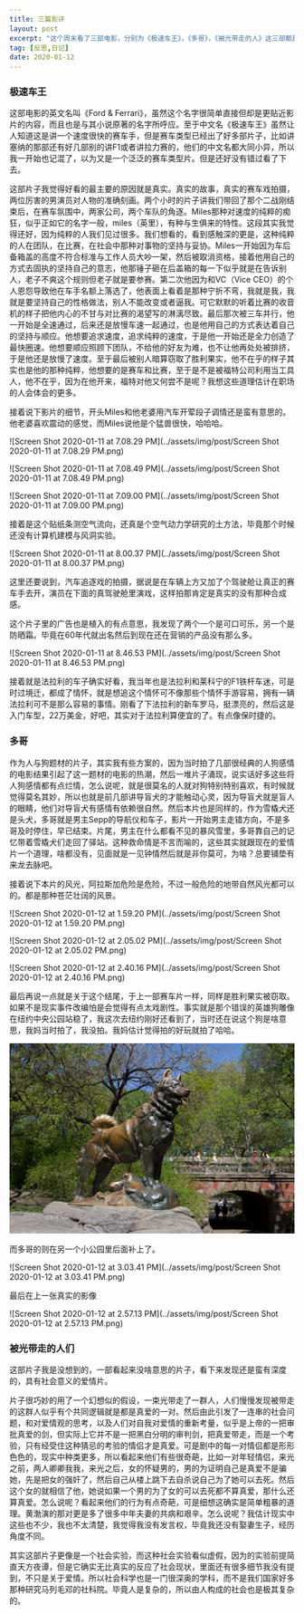 ```yaml
---
title: 三篇影评
layout: post
excerpt: "这个周末看了三部电影，分别为《极速车王》，《多哥》，《被光带走的人》这三部都是很不错的电影，是那种很值得写写影评记下自己观影的所思所想，其实我的影评更像是观后感而不是影评，关于电影的评价有很多人会去做，而我觉得最重要的是自己看完的想法，所思，这是别人的影评所无法替代的，是属于你的关于电影的回忆和收获"
tag: [反思,日记]
date: 2020-01-12
---
```


### 极速车王

这部电影的英文名叫《Ford & Ferrari》，虽然这个名字很简单直接但却是更贴近影片的内容，而且也是与其小说原著的名字所呼应。至于中文名《极速车王》虽然让人知道这是讲一个速度很快的赛车手，但是赛车类型已经出了好多部片子，比如讲塞纳的那部还有好几部别的讲F1或者讲拉力赛的，他们的中文名都大同小异，所以我一开始也记混了，以为又是一个泛泛的赛车类型片。但是还好没有错过看了下去。

这部片子我觉得好看的最主要的原因就是真实。真实的故事，真实的赛车戏拍摄，两位厉害的男演员对人物的准确刻画。两个小时的片子讲我们带回了那个二战刚结束后，在赛车氛围中，两家公司，两个车队的角逐。Miles那种对速度的纯粹的痴狂，似乎正如它的名字一般，miles（英里），有种与生俱来的特性。这段其实我觉得还好，因为纯粹的人我们见过很多。我们想看的，看到感触深的更是，这种纯粹的人在团队，在比赛，在社会中那种对事物的坚持与妥协。Miles一开始因为车后备箱盖的高度不符合标准与工作人员大吵一架，然后被取消资格，接着他用自己的方式去固执的坚持自己的意志，他那锤子砸在后盖箱的每一下似乎就是在告诉别人，老子不爽这个规则但老子就是要参赛。第二次他因为和VC（Vice CEO）的个人恩怨导致他在车手名额上落选了，他表面上看着是那种宁折不弯，我就是我，我就是要坚持自己的性格做法，别人不能改变或者逼我。可它默默的听着比赛的收音机的样子把他内心的不甘与对比赛的渴望写的淋漓尽致。最后那次被三车并行，他一开始是全速通过，后来还是放慢车速一起通过，也是他用自己的方式表达着自己的坚持与顺应。他想要追求速度，追求纯粹的速度，于是他一开始还是全力创造了最快圈速。他想要顺应照顾下团队，不给他的好友为难，也不让他再处处被排挤，于是他还是放慢了速度。至于最后被别人暗算窃取了胜利果实，他不在乎的样子其实也是他的那种纯粹，他想要的是赛车和比赛，至于是不是被福特公司利用当工具人，他不在乎，因为在他开来，福特对他又何尝不是呢？我想这些道理估计在职场的人会体会的更多。

接着说下影片的细节，开头Miles和他老婆用汽车开荤段子调情还是蛮有意思的。他老婆喜欢震动的感觉，而Miles说他是个猛兽很快，哈哈哈。

![Screen Shot 2020-01-11 at 7.08.29 PM](../assets/img/post/Screen Shot 2020-01-11 at 7.08.29 PM.png)

![Screen Shot 2020-01-11 at 7.08.49 PM](../assets/img/post/Screen Shot 2020-01-11 at 7.08.49 PM.png)

![Screen Shot 2020-01-11 at 7.09.00 PM](../assets/img/post/Screen Shot 2020-01-11 at 7.09.00 PM.png)

接着是这个贴纸条测空气流向，还真是个空气动力学研究的土方法，毕竟那个时候还没有计算机建模与风洞实验。

![Screen Shot 2020-01-11 at 8.00.37 PM](../assets/img/post/Screen Shot 2020-01-11 at 8.00.37 PM.png)

这里还要说到，汽车追逐戏的拍摄，据说是在车辆上方又加了个驾驶舱让真正的赛车手去开，演员在下面的真驾驶舱里演戏，这样拍那肯定是真实的没有那种合成感。

这个片子里的广告也是植入的有点意思，我发现了两个一个是可口可乐，另一个是防晒霜。毕竟在60年代就出名然后到现在还在营销的产品没有那么多。

![Screen Shot 2020-01-11 at 8.46.53 PM](../assets/img/post/Screen Shot 2020-01-11 at 8.46.53 PM.png)

接着就是法拉利的车子确实好看，我当年也是法拉利和莱科宁的F1铁杆车迷，可是时过境迁，都成了情怀，就是想追这个情怀可不像那些个情怀手游容易，拥有一辆法拉利可不是那么容易的事情。刚看了下法拉利的新车罗马，挺漂亮的，然后这是入门车型，22万美金，好吧，其实对于法拉利算便宜的了。有点像保时捷的。

### 多哥

作为人与狗题材的片子，其实我有些方案的，因为当时拍了几部很经典的人狗感情的电影结果引起了这一题材的电影的热潮，然后一堆片子涌现，说实话好多这些将人狗感情都有点烂情，怎么说呢，就是很莫名的人就对狗特别特别喜欢，有时候就觉得莫名其妙，所以也就是前几部讲导盲犬的才能触动心灵，因为导盲犬就是盲人的眼睛，他们对导盲犬有感情有依赖很自然。然后本片也是同样的，作为雪橇犬还是头犬，多哥就是男主Sepp的导航仪和车子，影片一开始男主走错方向，不是多哥及时停住，早已结束。片尾，男主在什么都看不见的暴风雪里，多哥靠自己的记忆带着雪橇犬们走回了驿站。这种救命情是不言而喻的，这些其实就跟现在的爱情片一个道理，啥都没有，见面就是一见钟情然后就是非你莫可，为啥？总要铺垫有来龙去脉吧。

接着说下本片的风光，阿拉斯加危险是危险，不过一般危险的地带自然风光都可以的。都是那种苍茫壮阔的风景。

![Screen Shot 2020-01-12 at 1.59.20 PM](../assets/img/post/Screen Shot 2020-01-12 at 1.59.20 PM.png)

![Screen Shot 2020-01-12 at 2.05.02 PM](../assets/img/post/Screen Shot 2020-01-12 at 2.05.02 PM.png)

![Screen Shot 2020-01-12 at 2.40.16 PM](../assets/img/post/Screen Shot 2020-01-12 at 2.40.16 PM.png)

最后再说一点就是关于这个结尾，于上一部赛车片一样，同样是胜利果实被窃取。如果不是现实事件改编怕是会觉得有点太戏剧性。事实就是那个错误的英雄狗雕像在纽约中央公园站稳了，我这次去纽约刚好还看到了，当时还在说这个狗是啥意思，我妈当时拍了，我没拍。我妈估计觉得拍的好玩就拍了哈哈。

![Balto](../assets/img/post/Balto.jpg)

而多哥的则在另一个小公园里后面补上了。

![Screen Shot 2020-01-12 at 3.03.41 PM](../assets/img/post/Screen Shot 2020-01-12 at 3.03.41 PM.png)

最后在上一张真实的影像

![Screen Shot 2020-01-12 at 2.57.13 PM](../assets/img/post/Screen Shot 2020-01-12 at 2.57.13 PM.png)

### 被光带走的人们

这部片子我是没想到的，一部看起来没啥意思的片子，看下来发现还是蛮有深度的，具有社会意义的爱情片。

片子很巧妙的用了一个幻想似的假设，一束光带走了一群人，人们慢慢发现被带走的这群人似乎有个共同逻辑就是都是真爱的一对。然后由此引发了一连串的社会问题，和对爱情观的思考，以及人们对自我对爱情的重新考量，似乎是上帝的一把审批真爱的剑，但实际上它并不是一把黑白分明的审判剑，把真爱带走，而是一个考验，只有经受住这种猜忌的考验的情侣才是真爱。可是剧中的每一对情侣都是形形色色的，现实中种类更多，所以看起来他们有些很奇葩，比如一对年轻情侣，来光之前，两人卿卿我我，来光之后，女的怀疑男的，男的为证明自己是真爱不是骗她，先是把女的强奸了，然后自己从楼上跳下去自杀说自己为了她可以去死。然后这个女的就相信了他，她说如果一个男的为了女的可以去死都不算真爱，那什么还算真爱。怎么说呢？看起来他们的行为有点奇葩，可是细想这确实是简单粗暴的道理。黄渤演的那对更是多了很多中年夫妻的共病和艰辛。怎么说呢？我估计现实中这些也不少，我也不太清楚，我觉得我没有发言权，毕竟我还没有娶妻生子，经历角度不同。

其实这部片子更像是一个社会实验，而这种社会实验看似虚假，因为的实验前提简直天方夜谭，但是它确实无比真实的反应了社会现状，里面还有很多细节我没有提到，不只是关于爱情。所以社会科学也是一门很深奥的学科，而不是我们国家好多那种研究马列毛邓的社科院。毕竟人是复杂的，所以由人构成的社会也是极其复杂的。